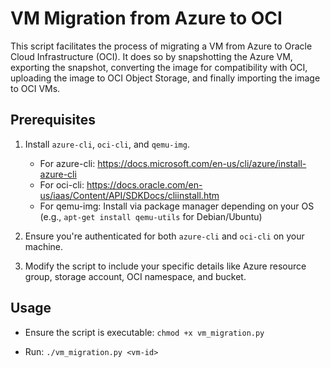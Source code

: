 # VM Migration from Azure to OCI

This script facilitates the process of migrating a VM from Azure to Oracle Cloud Infrastructure (OCI). It does so by snapshotting the Azure VM, exporting the snapshot, converting the image for compatibility with OCI, uploading the image to OCI Object Storage, and finally importing the image to OCI VMs.

## Prerequisites

1. Install `azure-cli`, `oci-cli`, and `qemu-img`.
   - For azure-cli: https://docs.microsoft.com/en-us/cli/azure/install-azure-cli
   - For oci-cli: https://docs.oracle.com/en-us/iaas/Content/API/SDKDocs/cliinstall.htm
   - For qemu-img: Install via package manager depending on your OS (e.g., `apt-get install qemu-utils` for Debian/Ubuntu)

2. Ensure you're authenticated for both `azure-cli` and `oci-cli` on your machine.

3. Modify the script to include your specific details like Azure resource group, storage account, OCI namespace, and bucket.

## Usage

- Ensure the script is executable:
`chmod +x vm_migration.py`

- Run:
`./vm_migration.py <vm-id>`

